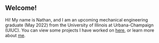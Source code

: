 ## Welcome!

Hi! My name is Nathan, and I am an upcoming mechanical engineering graduate (May 2022) from the University of Illinois at Urbana-Champaign (UIUC). You can view some projects I have worked on [here](nathan-t4.github.io), or learn more about [me](nathan-t4.github.io/about).
